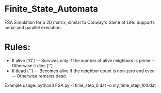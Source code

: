# Finite_State_Automata
FSA Simulation for a 2D matrix, similar to Conway's Game of Life. Supports serial and parallel execution.

# Rules:
- If alive ('O')
-- Survives only if the number of alive neighbors is prime
-- Otherwise it dies ('.').
- If dead ('.')
-- Becomes alive if the neighbor count is non‑zero and even
-- Otherwise remains dead.

Example usage:
python3 FSA.py -i time_step_0.dat -o my_time_step_100.dat
